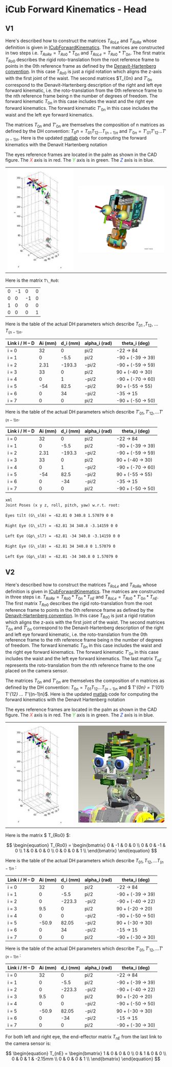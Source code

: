 # iCub Forward Kinematics - Head

## V1
Here's described how to construct the matrices $T_{RoLe}$ and $T_{RoRe}$ whose definition is given in [ICubForwardKinematics](./icub-forward-kinematics.md). The matrices are constructed in two steps i.e. $T_{RoRe} = T_{Ro0} * T_{0n}$ and $T_{RoLe} = T_{Ro0} * T'_{0n}$. The first matrix $T_{Ro0}$ describes the rigid roto-translation from the root reference frame to points in the 0th reference frame as defined by the [Denavit-Hartenberg convention](./assets/chap3-forward-kinematics.pdf). In this case $T_{Ro0}$ is just a rigid rotation which aligns the z-axis with the first joint of the waist. The second matrices $T_{0n} and $T'_{0n}$ correspond to the Denavit-Hartenberg description of the right and left eye forward kinematic, i.e. the roto-translation from the 0th reference frame to the nth reference frame being n the number of degrees of freedom. The forward kinematic $T_{0n}$ in this case includes the waist and the right eye forward kinematics. The forward kinematic $T'_{0n}$ in this case includes the waist and the left eye forward kinematics.

The matrices $T_{0n}$ and $T'_{0n}$ are themselves the composition of n matrices as defined by the DH convention: $T_0n = T_{01} T_{12} ... T_{(n-1)n}$ and $T'_{0n} = T'_{01} T'_{12} ... T'_{(n-1)n}$.
Here is the updated [matlab](./assets/ICubFwdKinNew.zip) code for computing the forward kinematics with the Denavit Hartenberg notation

The eyes reference frames are located in the palm as shown in the CAD figure. 
The <font color=#ff2e31>$X$</font> axis is in red. The <font color=#2BE01B>$Y$</font> axis is in green. The <font color=#0030f2>$Z$</font> axis is in blue. 

|   |   |
|---|---|
|![img-1](./img/HeadFwdKinNew.jpg) | ![img-2](./img/HeadCADRefFrame.jpg)|

Here is the matrix `T\_Ro0`:

|     |     |     |     |
|-----|-----|-----|-----|
| 0   | -1  | 0   | 0   |
| 0   | 0   | -1  | 0   |
| 1   | 0   | 0   | 0   |
| 0   | 0   | 0   | 1   |

Here is the table of the actual DH parameters which describe $T_{01}$ ,$T_{12}$, ... $T_{(n-1)n}$.

| Link i / H – D | Ai (mm) | d\_i (mm) | alpha\_i (rad) | theta\_i (deg)       |
|----------------|---------|-----------|----------------|----------------------|
| i = 0          | 32      | 0         | pi/2           | -22 -&gt; 84         |
| i = 1          | 0       | -5.5      | pi/2           | -90 + (-39 -&gt; 39) |
| i = 2          | 2.31    | -193.3    | -pi/2          | -90 + (-59 -&gt; 59) |
| i = 3          | 33      | 0         | pi/2           | 90 + (-40 -&gt; 30)  |
| i = 4          | 0       | 1         | -pi/2          | -90 + (-70 -&gt; 60) |
| i = 5          | -54     | 82.5      | -pi/2          | 90 + (-55 -&gt; 55)  |
| i = 6          | 0       | 34        | -pi/2          | -35 -&gt; 15         |
| i = 7          | 0       | 0         | pi/2           | -90 + (-50 -&gt; 50) |

Here is the table of the actual DH parameters which describe $T'_{01},
T'_{12}, ... T'_{(n-1)n}$.

| Link i / H – D | Ai (mm) | d\_i (mm) | alpha\_i (rad) | theta\_i (deg)       |
|----------------|---------|-----------|----------------|----------------------|
| i = 0          | 32      | 0         | pi/2           | -22 -&gt; 84         |
| i = 1          | 0       | -5.5      | pi/2           | -90 + (-39 -&gt; 39) |
| i = 2          | 2.31    | -193.3    | -pi/2          | -90 + (-59 -&gt; 59) |
| i = 3          | 33      | 0         | pi/2           | 90 + (-40 -&gt; 30)  |
| i = 4          | 0       | 1         | -pi/2          | -90 + (-70 -&gt; 60) |
| i = 5          | -54     | 82.5      | -pi/2          | 90 + (-55 -&gt; 55)  |
| i = 6          | 0       | -34       | -pi/2          | -35 -&gt; 15         |
| i = 7          | 0       | 0         | pi/2           | -90 + (-50 -&gt; 50) |

```
xml
Joint Poses (x y z, roll, pitch, yaw) w.r.t. root:

Eyes tilt (G\_sl6) = -62.81 0 340.8 1.57079 0 0

Right Eye (G\_sl7) = -62.81 34 340.8 -3.14159 0 0

Left Eye (Gp\_sl7) = -62.81 -34 340.8 -3.14159 0 0

Right Eye (G\_sl8) = -62.81 34 340.8 0 1.57079 0

Left Eye (Gp\_sl8) = -62.81 -34 340.8 0 1.57079 0
```
## V2
Here's described how to construct the matrices $T_{RoLe}$ and $T_{RoRe}$ whose definition is given in [ICubForwardKinematics](./icub-forward-kinematics.md). The matrices are constructed in three steps i.e. $T_{RoRe} = T_{Ro0} * T_{0n} * T_{nE}$ and $T_{RoLe} = T_{Ro0} * T'_{0n} * T_{nE}$. The first matrix $T_{Ro0}$ describes the rigid roto-translation from the root reference frame to points in the 0th reference frame as defined by the [Denavit-Hartenberg convention](./assets/chap3-forward-kinematics.pdf). In this case $T_{Ro0}$ is just a rigid rotation which aligns the z-axis with the first joint of the waist. The second matrices $T_{0n}$ and $T'_{0n}$ correspond to the Denavit-Hartenberg description of the right and left eye forward kinematic, i.e. the roto-translation from the 0th reference frame to the nth reference frame being n the number of degrees of freedom. The forward kinematic $T_{0n}$ in this case includes the waist and the right eye forward kinematics. The forward kinematic $T'_{0n}$ in this case includes the waist and the left eye forward kinematics. The last matrix  $T_{nE}$ represents the roto-translation from the nth reference frame to the one placed on the camera sensor.

The matrices $T_{0n}$ and $T'_{0n}$ are themselves the composition of n matrices as defined by the DH convention: $T_{0n} = T_{01} T_{12} ... T_{(n-1)n}$  and  $ T'_{0n} = T'_{01} T'_{12} ... T'_{(n-1)n}$.
Here is the updated [matlab](./assets/ICubFwdKinNewV2.zip) code for computing the forward kinematics with the Denavit Hartenberg notation

The eyes reference frames are located in the palm as shown in the CAD figure. 
The <font color=#ff2e31>$X$</font> axis is in red. The <font color=#2BE01B> $Y$</font> axis is in green. The <font color=#0030f2> $Z$</font> axis is in blue.

|   |   |
|---|---|
|![img-1](./img/HeadFwdKinNew.jpg) | ![img-2](./img/HeadCADRefFrameV2.jpg)|

Here is the matrix $ T_{Ro0} $:

$$
\begin{equation}
T_{Ro0} = 
\begin{bmatrix}
0 & -1 & 0 & 0 \\
0 & 0 & -1 & 0 \\
1 & 0 & 0 & 0 \\
0 & 0 & 0 & 1 \\
\end{bmatrix}
\end{equation}
$$

Here is the table of the actual DH parameters which describe $T_{01},T_{12}, \dots T_{(n-1)n}$ :

| Link i / H – D | Ai (mm) | d\_i (mm) | alpha\_i (rad) | theta\_i (deg)       |
|----------------|---------|-----------|----------------|----------------------|
| i = 0          | 32      | 0         | pi/2           | -22 -&gt; 84         |
| i = 1          | 0       | -5.5      | pi/2           | -90 + (-39 -&gt; 39) |
| i = 2          | 0       | -223.3    | -pi/2          | -90 + (-40 -&gt; 22) |
| i = 3          | 9.5     | 0         | pi/2           | 90 + (-20 -&gt; 20)  |
| i = 4          | 0       | 0         | -pi/2          | -90 + (-50 -&gt; 50) |
| i = 5          | -50.9   | 82.05     | -pi/2          | 90 + (-30 -&gt; 30)  |
| i = 6          | 0       | 34        | -pi/2          | -15 -&gt; 15         |
| i = 7          | 0       | 0         | pi/2           | -90 + (-30 -&gt; 30) |

Here is the table of the actual DH parameters which describe $T'_{01},T'_{12}, \dots T'_{(n-1)n}$ :

| Link i / H – D | Ai (mm) | d\_i (mm) | alpha\_i (rad) | theta\_i (deg)       |
|----------------|---------|-----------|----------------|----------------------|
| i = 0          | 32      | 0         | pi/2           | -22 -&gt; 84         |
| i = 1          | 0       | -5.5      | pi/2           | -90 + (-39 -&gt; 39) |
| i = 2          | 0       | -223.3    | -pi/2          | -90 + (-40 -&gt; 22) |
| i = 3          | 9.5     | 0         | pi/2           | 90 + (-20 -&gt; 20)  |
| i = 4          | 0       | 0         | -pi/2          | -90 + (-50 -&gt; 50) |
| i = 5          | -50.9   | 82.05     | -pi/2          | 90 + (-30 -&gt; 30)  |
| i = 6          | 0       | -34       | -pi/2          | -15 -&gt; 15         |
| i = 7          | 0       | 0         | pi/2           | -90 + (-30 -&gt; 30) |

For both left and right eye, the end-effector matrix $T_{nE}$ from the last link to the camera sensor is:

$$
\begin{equation}
T_{nE} = 
\begin{bmatrix}
1 & 0 & 0 & 0 \\
0 & 1 & 0 & 0 \\
0 & 0 & 1 & -2.15mm \\
0 & 0 & 0 & 1 \\
\end{bmatrix}
\end{equation}
$$
